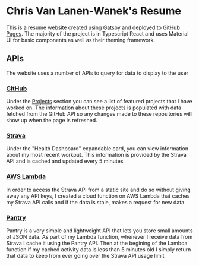 # Chris Van Lanen-Wanek's Resume

This is a resume website created using [Gatsby](https://www.gatsbyjs.com/) and deployed to [GitHub Pages](https://crvlwanek.github.io/resume/). The majority of the project is in Typescript React and uses Material UI for basic components as well as their theming framework.

## APIs

The website uses a number of APIs to query for data to display to the user

### [GitHub](https://docs.github.com/en/rest)

Under the [Projects](https://crvlwanek.github.io/resume/#projects) section you can see a list of featured projects that I have worked on. The information about these projects is populated with data fetched from the GitHub API so any changes made to these repositories will show up when the page is refreshed.

### [Strava](https://developers.strava.com/)

Under the "Health Dashboard" expandable card, you can view information about my most recent workout. This information is provided by the Strava API and is cached and updated every 5 minutes

### [AWS Lambda](https://aws.amazon.com/lambda/)

In order to access the Strava API from a static site and do so without giving away any API keys, I created a cloud function on AWS Lambda that caches my Strava API calls and if the data is stale, makes a request for new data

### [Pantry](https://getpantry.cloud/)

Pantry is a very simple and lightweight API that lets you store small amounts of JSON data. As part of my Lambda function, whenever I receive data from Strava I cache it using the Pantry API. Then at the begining of the Lambda function if my cached activity data is less than 5 minutes old I simply return that data to keep from ever going over the Strava API usage limit
